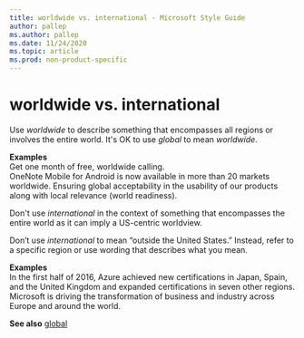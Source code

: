 ```yaml
---
title: worldwide vs. international - Microsoft Style Guide
author: pallep
ms.author: pallep
ms.date: 11/24/2020
ms.topic: article
ms.prod: non-product-specific
---
```


# worldwide vs. international

Use *worldwide* to describe something that encompasses all regions or involves the entire world. It's OK to use *global* to mean *worldwide*. 

**Examples**  
Get one month of free, worldwide calling.   
OneNote Mobile for Android is now available in more than 20 markets worldwide.
Ensuring global acceptability in the usability of our products along with local relevance (world readiness). 


Don't use *international* in the context of something that encompasses the entire world as it can imply a US-centric worldview. 

Don’t use *international* to mean “outside the United States.” Instead, refer to a specific region or use wording that describes what you mean.

**Examples**  
In
the first half of 2016, Azure achieved new certifications in Japan,
Spain, and the United Kingdom and expanded certifications in seven other
regions.
Microsoft is driving the transformation of business and industry across Europe and around the world.

**See also** [global](~/a-z-word-list-term-collections/g/global.md)
